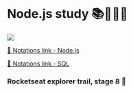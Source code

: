 # Node.js study 📚👨🏻‍💻
<img src="https://blog.geekhunter.com.br/wp-content/uploads/2021/02/1_mp91A9RzagntGGjBnwu4Yw.png">

[🔗 Notations link - Node.js](https://rectangular-lemonade-0d3.notion.site/Node-js-584393270a1345b8944100fcf72ad363)

[🔗 Notations link - SQL](https://rectangular-lemonade-0d3.notion.site/Banco-de-dados-estruturados-SQL-dbe9feb94b1c48138e8fd9de470e0f91)

### Rocketseat explorer trail, stage 8 🚀